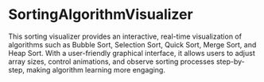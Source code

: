 # SortingAlgorithmVisualizer
This sorting visualizer provides an interactive, real-time visualization of algorithms such as Bubble Sort, Selection Sort, Quick Sort, Merge Sort, and Heap Sort. With a user-friendly graphical interface, it allows users to adjust array sizes, control animations, and observe sorting processes step-by-step, making algorithm learning more engaging.

